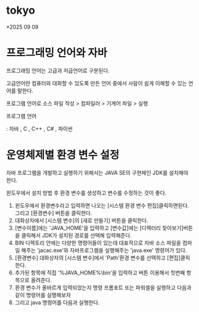 # tokyo



\*2025 09 09

# **프로그래밍 언어와 자바**





프로그래밍 언어는 고급과 저급언어로 구분된다. 

고급언어란 컴퓨터와 대화할 수 있도록 만든 언어 중에서 사람이 쉽게 이해할 수 있는 언어를 말한다.



프로그램 언어로 소스 파일 작성 > 컴파일러 > 기계어 파일 > 실행 



프로그램 언어 

: 자바 , C , C++ , C# , 파이썬



# **운영체제별 환경 변수 설정**



자바 프로그램을 개발하고 실행하기 위해서는 JAVA SE의 구현체인 JDK를 설치해야 한다.

윈도우에서 설치 방법 후 환경 변수를 생성하고 변수를 수정하는 것이 좋다. 



1. 윈도우에서 환경변수라고 입력하면 나오는 \[시스템 환경 변수 편집]클릭하면된다. 그리고 \[환경변수] 버튼을 클릭한다.
2. 대화상자에서 \[시스템 변수]의 \[새로 만들기] 버튼을 클릭한다.
3. \[변수이름]에는 'JAVA\_HOME'을 입력하고 \[변수값]에는 \[디렉터리 찾아보기]버튼을 클릭해서 JDK가 설치된 경로를 선택해 입력해준다.
4. BIN 디렉토리 안에는 다양한 명령어들이 있는데 대표적으로 자바 소스 파일을 컴파일 해주는 'jacac.exe'와 자바프로그램을 실행해주는 'java.exe' 명령어가 있다.
5. \[환경변수] 대화상자의 \[시스템 변수]에서 'Path'환경 변수를 선택하고 \[편집]클릭한다.
6. 추가된 항목에 직접 '%JAVA\_HOME%\\bin'을 입력하고 버튼 이용해서 첫번째 항목으로 올려준다.
7. 환경 변수가 올바르게 입력되었는지 명령 프롬포트 또는 파워셀을 실행하고 다음과 같이 명령어를 실행해보자
8. 그리고 java 명령어를 다음과 실행한다.























